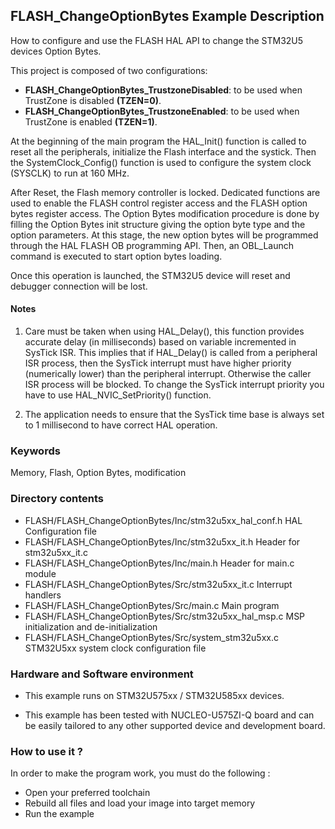 ## <b>FLASH_ChangeOptionBytes Example Description</b>

How to configure and use the FLASH HAL API to change the STM32U5 devices Option Bytes.

This project is composed of two configurations:

- **FLASH_ChangeOptionBytes_TrustzoneDisabled**: to be used when TrustZone is disabled **(TZEN=0)**.
- **FLASH_ChangeOptionBytes_TrustzoneEnabled**: to be used when TrustZone is enabled **(TZEN=1)**.

At the beginning of the main program the HAL_Init() function is called to reset all the peripherals, initialize the Flash interface and the systick.
Then the SystemClock_Config() function is used to configure the system clock (SYSCLK) to run at 160 MHz.

After Reset, the Flash memory controller is locked. Dedicated functions are used to enable the FLASH control register access and the FLASH option bytes register access.
The Option Bytes modification procedure is done by filling the Option Bytes init structure giving the option byte type and the option parameters.
At this stage, the new option bytes will be programmed through the HAL FLASH OB programming API.
Then, an OBL_Launch command is executed to start option bytes loading.

Once this operation is launched, the STM32U5 device will reset and debugger connection will be lost.

#### <b>Notes</b>

 1. Care must be taken when using HAL_Delay(), this function provides accurate delay (in milliseconds)
    based on variable incremented in SysTick ISR. This implies that if HAL_Delay() is called from
    a peripheral ISR process, then the SysTick interrupt must have higher priority (numerically lower)
    than the peripheral interrupt. Otherwise the caller ISR process will be blocked.
    To change the SysTick interrupt priority you have to use HAL_NVIC_SetPriority() function.

 2. The application needs to ensure that the SysTick time base is always set to 1 millisecond
    to have correct HAL operation.

### <b>Keywords</b>

Memory, Flash, Option Bytes, modification

### <b>Directory contents</b>

  - FLASH/FLASH_ChangeOptionBytes/Inc/stm32u5xx_hal_conf.h        HAL Configuration file
  - FLASH/FLASH_ChangeOptionBytes/Inc/stm32u5xx_it.h              Header for stm32u5xx_it.c
  - FLASH/FLASH_ChangeOptionBytes/Inc/main.h                      Header for main.c module
  - FLASH/FLASH_ChangeOptionBytes/Src/stm32u5xx_it.c              Interrupt handlers
  - FLASH/FLASH_ChangeOptionBytes/Src/main.c                      Main program
  - FLASH/FLASH_ChangeOptionBytes/Src/stm32u5xx_hal_msp.c         MSP initialization and de-initialization
  - FLASH/FLASH_ChangeOptionBytes/Src/system_stm32u5xx.c          STM32U5xx system clock configuration file

### <b>Hardware and Software environment</b>

  - This example runs on STM32U575xx / STM32U585xx devices.

  - This example has been tested with NUCLEO-U575ZI-Q board and can be
    easily tailored to any other supported device and development board.

### <b>How to use it ?</b>

In order to make the program work, you must do the following :

 - Open your preferred toolchain
 - Rebuild all files and load your image into target memory
 - Run the example

